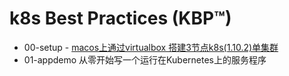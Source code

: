 # k8s Best Practices (KBP™)

- 00-setup
		- [macos上通过virtualbox 搭建3节点k8s(1.10.2)单集群](00-setup/00_install_k8s_1.10.2_by_ubuntu16.04.md)
- 01-appdemo
		从零开始写一个运行在Kubernetes上的服务程序

